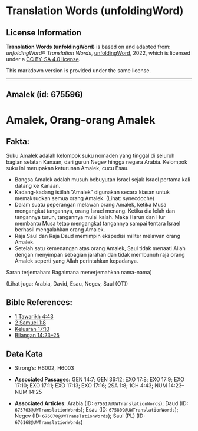 # Translation Words (unfoldingWord)

## License Information

**Translation Words (unfoldingWord)** is based on and adapted from: _unfoldingWord® Translation Words_, [unfoldingWord](https://unfoldingword.org/utw), 2022, which is licensed under a [CC BY-SA 4.0 license](https://creativecommons.org/licenses/by-sa/4.0/legalcode.en).

This markdown version is provided under the same license.



--------------------------------

## Amalek (id: 675596)

Amalek, Orang\-orang Amalek
===========================

Fakta:
------

Suku Amalek adalah kelompok suku nomaden yang tinggal di seluruh bagian selatan Kanaan, dari gurun Negev hingga negara Arabia. Kelompok suku ini merupakan keturunan Amalek, cucu Esau.

* Bangsa Amalek adalah musuh bebuyutan Israel sejak Israel pertama kali datang ke Kanaan.
* Kadang\-kadang istilah ”Amalek” digunakan secara kiasan untuk memaksudkan semua orang Amalek. (Lihat: synecdoche)
* Dalam suatu peperangan melawan orang Amalek, ketika Musa mengangkat tangannya, orang Israel menang. Ketika dia lelah dan tangannya turun, tangannya mulai kalah. Maka Harun dan Hur membantu Musa tetap mengangkat tangannya sampai tentara Israel berhasil mengalahkan orang Amalek.
* Raja Saul dan Raja Daud memimpin ekspedisi militer melawan orang Amalek.
* Setelah satu kemenangan atas orang Amalek, Saul tidak menaati Allah dengan menyimpan sebagian jarahan dan tidak membunuh raja orang Amalek seperti yang Allah perintahkan kepadanya.

Saran terjemahan: Bagaimana menerjemahkan nama\-nama)

(Lihat juga: Arabia, David, Esau, Negev, Saul (OT))

Bible References:
-----------------

* [1 Tawarikh 4:43](https://ref.ly/1Chr0:0)
* [2 Samuel 1:8](https://ref.ly/2Sam0:0)
* [Keluaran 17:10](https://ref.ly/Exod17:10)
* [Bilangan 14:23–25](https://ref.ly/Num14:23-Num14:25)

Data Kata
---------

* Strong’s: H6002, H6003

* **Associated Passages:** GEN 14:7; GEN 36:12; EXO 17:8; EXO 17:9; EXO 17:10; EXO 17:11; EXO 17:13; EXO 17:16; 2SA 1:8; 1CH 4:43; NUM 14:23–NUM 14:25
* **Associated Articles:** Arabia (ID: `675617@UWTranslationWords`); Daud (ID: `675763@UWTranslationWords`); Esau (ID: `675809@UWTranslationWords`); Negev (ID: `676070@UWTranslationWords`); Saul (PL) (ID: `676168@UWTranslationWords`)

